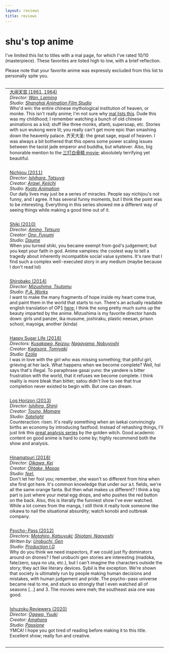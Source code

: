```yaml
---
layout: reviews
title: reviews
---
```



# shu's top anime

I've limited this list to titles with a mal page, for which I've rated 10/10 (masterpiece).  These favorites are listed high to low, with a brief reflection.

Please note that your favorite anime was expressly excluded from this list to personally spite you.
<br>
<br>

<style>
.pad_show_thumbs {
    /*top right bottom left*/
    padding: 0em 0em 2em 0em;
}
.pad_reviews {
    /*top right bottom left*/
    padding: 0em 0em 2em 1em;
    width: 100%;
}
</style>
<table cellspacing='0' cellpadding='0' border='0'>
<tbody>
<tr>
    <td class=pad_show_thumbs>
        <img src='/assets/img/shows/da_nao_tiangong.webp' class='thumbnail-big'>
    </td>
    <td class=pad_reviews>
        <a target='blank' href='https://en.wikipedia.org/wiki/Havoc_in_Heaven' class=darktext>大闹天宫 (1961, 1964)</a>
        <br>
        <i class=darktext>
            Director: <a target='blank' href='https://en.wikipedia.org/wiki/Wan_Laiming'>Wan, Laiming</a>
            <br>
            Studio: <a target='blank' href='https://en.wikipedia.org/wiki/Shanghai_Animation_Film_Studio'>Shanghai Animation Film Studio</a>
        </i>
        <br>
        <label class=darktext>
            Who'd win: the entire chinese mythological institution of heaven, or monke.
        </label>
        <!-- <br> -->
        This isn't really anime; I'm not sure why <a target='blank' href='https://myanimelist.net/anime/6855/Da_Nao_Tiangong'>mal lists this</a>.  Dude this was my childhood; I remember watching a bunch of old chinese animations as a kid; stuff like three monks, afanti, supersoap, etc. Stories with sun wukong were lit; you really can't get more epic than smashing down the heavenly palace.
        齐天大圣: the great sage, equal of heaven.  I was always a bit bothered that this opens some power scaling issues between the taoist jade emperor and buddha, but whatever. Also, big honorable mention to the <a target='blank' href='https://myanimelist.net/anime/9417/Jin_Hou_Xiang_Yao'>三打白骨精 movie</a>; absolutely terrifying yet beautiful.
    </td>
</tr>
<tr>
    <td class=pad_show_thumbs>
        <img src='/assets/img/shows/nichijou.webp' class='thumbnail-big'>
    </td>
    <td class=pad_reviews>
        <a target='blank' href='https://myanimelist.net/anime/10165/Nichijou' class=darktext>Nichijou (2011)</a>
        <br>
        <i class=darktext>
            Director: <a target='blank' href='https://myanimelist.net/people/5055/Tatsuya_Ishihara'>Ishihara, Tatsuya</a>
            <br>
            Creator: <a target='blank' href='https://myanimelist.net/people/3504/Keiichi_Arawi'>Arawi, Keiichi</a>
            <br>
            Studio: <a target='blank' href='https://myanimelist.net/anime/producer/2/Kyoto_Animation'>Kyoto Animation</a>
        </i>
        <br>
        <label class=darktext>
            Our daily lives may just be a series of miracles.
        </label>
        <!-- <br> -->
        People say nichijou's not funny, and I agree.  It has several funny moments, but I think the point was to be interesting.  Everything in this series showed me a different way of seeing things while making a good time out of it.
        <!-- Mogami river. -->
    </td>
</tr>
<tr>
    <td class=pad_show_thumbs>
        <img src='/assets/img/shows/shiki.webp' class='thumbnail-big'>
    </td>
    <td class=pad_reviews>
        <a target='blank' href='https://myanimelist.net/anime/7724/Shiki' class=darktext>Shiki (2010)</a>
        <br>
        <i class=darktext>
            Director: <a target='blank' href='https://myanimelist.net/people/9826/Tetsuro_Amino'>Amino, Tetsuro</a>
            <br>
            Creator: <a target='blank' href='https://myanimelist.net/people/2723/Fuyumi_Ono'>Ono, Fuyumi</a>
            <br>
            Studio: <a target='blank' href='https://myanimelist.net/anime/producer/39/Daume'>Daume</a>
        </i>
        <br>
        <label class=darktext>
            When you turned shiki, you became exempt from god's judgement; but you kept your faith in god.
        </label>
        <!-- <br> -->
        Anime vampires: the coolest way to tell a tragedy about inherently incompatible social value systems.  It's rare that I find such a complex well-executed story in any medium (maybe because I don't read lol)
    </td>
</tr>
<tr>
    <td class=pad_show_thumbs>
        <img src='/assets/img/shows/shirobako.webp' class='thumbnail-big'>
    </td>
    <td class=pad_reviews>
        <a target='blank' href='https://myanimelist.net/anime/25835/Shirobako' class=darktext>Shirobako (2014)</a>
        <br>
        <i class=darktext>
            Director: <a target='blank' href='https://myanimelist.net/people/9552/Tsutomu_Mizushima'>Mizushima, Tsutomu</a>
            <br>
            Studio: <a target='blank' href='https://myanimelist.net/anime/producer/132/PA_Works'>P.A. Works</a>
        </i>
        <br>
        <label class=darktext>
            I want to make the many fragments of hope
            inside my heart come true,
            and paint them in the world that starts to run.
        </label>
        <!-- <br> -->
        There's an actually readable english translation of OP1 <a target='blank' href='https://shirobako.fandom.com/wiki/COLORFUL_BOX#English'>here</a>; I think the song pretty much sums up the beauty imparted by the anime.
        Mizushima is my favorite director hands down: girls und panzer, ika musume, joshiraku, plastic neesan, prison school, mayoiga, another (kinda)
    </td>
</tr>
<tr>
    <td class=pad_show_thumbs>
        <img src='/assets/img/shows/happy_sugar_life.webp' class='thumbnail-big'>
    </td>
    <td class=pad_reviews>
        <a target='blank' href='https://myanimelist.net/anime/37517/Happy_Sugar_Life' class=darktext>Happy Sugar Life (2018)</a>
        <br>
        <i class=darktext>
            Directors: <a target='blank' href='https://myanimelist.net/people/12655/Keizou_Kusakawa'>Kusakawa, Keizou</a>; <a target='blank' href='https://myanimelist.net/people/47948/Nobuyoshi_Nagayama'>Nagayama, Nobuyoshi</a>
            <br>
            Creator: <a target='blank' href='https://myanimelist.net/people/13563/Tomiyaki_Kagisora'>Kagisora, Tomiyaki</a>
            <br>
            Studio: <a target='blank' href='https://myanimelist.net/anime/producer/1864/Ez%CF%8Cla'>Ezόla</a>
        </i>
        <br>
        <label class=darktext>
            I was in love with the girl who was missing something; that pitiful girl, grieving at her lack.
        </label>
        <!-- <br> -->
        What happens when we become complete?  Well, hsl says that's illegal.  To paraphrase gasai yuno: the yandere is bitter frustration with the world, that it refuses we become complete.  I think reality is more bleak than bitter; satou didn't live to see that true completion never existed to begin with.  But one can dream.
        <!-- <br>* -->
    </td>
</tr>
<tr>
    <td class=pad_show_thumbs>
        <img src='/assets/img/shows/log_horizon.webp' class='thumbnail-big'>
    </td>
    <td class=pad_reviews>
        <a target='blank' href='https://myanimelist.net/anime/17265/Log_Horizon' class=darktext>Log Horizon (2013)</a>
        <br>
        <i class=darktext>
            Director: <a target='blank' href='https://myanimelist.net/people/8743/Shinji_Ishihira'>Ishihira, Shinji</a>
            <br>
            Creator: <a target='blank' href='https://myanimelist.net/people/13135/Mamare_Touno'>Touno, Mamare</a>
            <br>
            Studio: <a target='blank' href='https://myanimelist.net/anime/producer/41/Satelight'>Satelight</a>
        </i>
        <br>
        <label class=darktext>
            Counteraction: risen.
        </label>
        <!-- <br> -->
        It's really something when an isekai convincingly births an economy by introducing fastfood.  Instead of rehashing things, I'll just link this <a target='blank' href="https://youtube.com/playlist?list=PLdOsb-MYEc0HUfrzXw2ZukWWYQD7x6ia8">great analysis series</a> by the golden witch.  Good academic content on good anime is hard to come by; highly recommend both the show and analysis. <!-- <br>* -->
    </td>
</tr>
<tr>
    <td class=pad_show_thumbs>
        <img src='/assets/img/shows/hinamatsuri.webp' class='thumbnail-big'>
    </td>
    <td class=pad_reviews>
        <a target='blank' href='https://myanimelist.net/anime/36296/Hinamatsuri_TV' class=darktext>Hinamatsuri (2018)</a>
        <br>
        <i class=darktext>
            Director: <a target='blank' href='https://myanimelist.net/people/10140/Kei_Oikawa'>Oikawa, Kei</a>
            <br>
            Creator: <a target='blank' href='https://myanimelist.net/people/16607/Masao_Ohtake'>Ohtake, Masao</a>
            <br>
            Studio: <a target='blank' href='https://myanimelist.net/anime/producer/91/feel'>feel.</a>
        </i>
        <br>
        <label class=darktext>
            Don't let her fool you; remember, she wasn't so different from hina when she first got here.
        </label>
        <!-- <br> -->
        It's common knowledge that under our a.t. fields, we're all the same orange fanta. But then what makes us different?  I think a big part is just where your metal egg drops, and who pushes the red button on the back. Also, this is literally the funniest show I've ever watched.  While a lot comes from the manga, I still think it really took someone like oikawa to nail the situational absurdity; watch konobi and outbreak company.
    </td>
</tr>
<tr>
    <td class=pad_show_thumbs>
        <img src='/assets/img/shows/psycho_pass.webp' class='thumbnail-big'>
    </td>
    <td class=pad_reviews>
        <a target='blank' href='https://myanimelist.net/anime/13601/Psycho-Pass' class=darktext>Psycho-Pass (2012)</a>
        <br>
        <i class=darktext>
            Directors: <a target='blank' href='https://myanimelist.net/people/19910/Katsuyuki_Motohiro'>Motohiro, Katsuyuki</a>; <a target='blank' href='https://myanimelist.net/people/15235/Naoyoshi_Shiotani'>Shiotani, Naoyoshi</a>
            <br>
            Written by: <a target='blank' href='https://myanimelist.net/people/10308/Gen_Urobuchi'>Urobuchi, Gen</a>
            <br>
            Studio: <a target='blank' href='https://myanimelist.net/anime/producer/10/Production_IG'>Production I.G</a>
        </i>
        <br>
        <label class=darktext>
            Why do you think we need inspectors, if we could just fly dominators around on drones?
        </label>
        <!-- <br> -->
        I feel urobuchi gen stories are interesting (madoka, fate/zero, saya no uta, etc.), but I can't imagine the characters outside the story; they act like literary devices.  Sybil is the exception.  We're shown that society is ultimately run by people making human decisions and mistakes, with human judgement and pride.  The psycho-pass universe became real to me, and stuck so strongly that I even watched all of seasons [...] and 3.  The movies were meh; the southeast asia one was good.
    </td>
</tr>
<tr>
    <td class=pad_show_thumbs>
        <img src='/assets/img/shows/ishuzoku_reviewers.webp' class='thumbnail-big'>
    </td>
    <td class=pad_reviews>
        <a target='blank' href='https://myanimelist.net/anime/40010/Ishuzoku_Reviewers' class=darktext>Ishuzoku Reviewers (2020)</a>
        <br>
        <i class=darktext>
            Director: <a target='blank' href='https://myanimelist.net/people/39649/Yuuki_Ogawa'>Ogawa, Yuuki</a>
            <br>
            Creator: <a target='blank' href='https://myanimelist.net/people/46675/Amahara'>Amahara</a>
            <br>
            Studio: <a target='blank' href='https://myanimelist.net/anime/producer/911/Passione'>Passione</a>
        </i>
        <br>
        <label class=darktext>
            YMCA!
        </label>
        <!-- <br> -->
        I hope you got tired of reading before making it to this title.
        Excellent show; really fun and creative.
        <!-- <br>* -->
    </td>
</tr>
</tbody>
</table>




